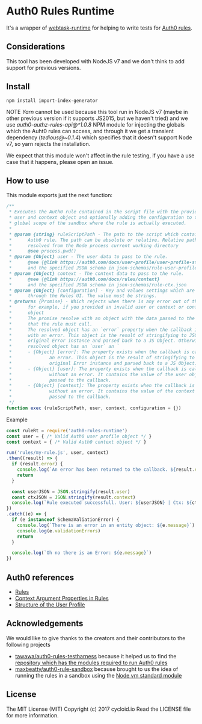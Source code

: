 # Auth0 Rules Runtime

It's a wrapper of [webtask-runtime](https://github.com/auth0/webtask-runtime) for helping to write tests for [Auth0 rules](https://auth0.com/docs/rules).

## Considerations

This tool has been developed with NodeJS v7 and we don't think to add support for previous versions.

## Install

`npm install import-index-generator`

NOTE _Yarn_ cannot be used because this tool run in NodeJS v7 (maybe in other previous version if it supports JS2015, but we haven't tried) and we use _auth0-authz-rules-api@^1.0.8_ NPM module for injecting the globals which the Auht0 rules can access, and through it we get a transient dependency (_tedious@~0.1.4_) which specifies that it doesn't support Node v7, so yarn rejects the installation.

We expect that this module won't affect in the rule testing, if you have a use case that it happens, please open an issue.

## How to use

This module exports just the next function:

```js
/**
 * Executes the Auth0 rule contained in the script file with the provided
 * user and context object and optionally adding the configuration to the
 * global scope of the sandbox where the rule is actually executed.
 *
 * @param {string} ruleScriptPath - The path to the script which contains the
 *      Auth0 rule. The path can be absolute or relative. Relative paths are
 *      resolved from the Node process current working directory
 *      @see process.pwd()
 * @param {Object} user - The user data to pass to the rule.
 *      @see {@link https://auth0.com/docs/user-profile/user-profile-structure}
 *      and the specified JSON schema in json-schemas/rule-user-profile.json
 * @param {Object} context - The context data to pass to the rule.
 *      @see {@link https://auth0.com/docs/rules/context}
 *      and the specified JSON schema in json-schemas/rule-ctx.json
 * @param {Object} [configuration] - Key and values settings which are specified
 *      through the Rules UI. The value must be strings.
 * @returns {Promise} - Which rejects when there is any error out of the rule,
 *      for example, if you provided an invalid user or context or configuration
 *      object
 *      The promise resolve with an object with the data passed to the callback
 *      that the rule must call.
 *      The resolved object has an `error` property when the callback is called
 *      with an error. This object is the result of stringifying to JSON the
 *      original Error instance and parsed back to a JS Object. Otherwise the
 *      resolved object has an `user` an `
 *      - {Object} [error]: The property exists when the callback is called with
 *              an error. This object is the result of stringifying to JSON the
 *              original Error instance and parsed back to a JS Object.
 *      - {Object} [user]: The property exists when the callback is called
 *              without an error. It contains the value of the user object
 *              passed to the callback.
 *      - {Object} [context]: The property exists when the callback is called
 *              without an error. It contains the value of the context object
 *              passed to the callback.
 */
function exec (ruleScriptPath, user, context, configuration = {})
```

Example

```js
const ruleRt = require('auth0-rules-runtime')
const user = { /* Valid Auth0 user profile object */ }
const context = { /* Valid Auth0 context object */ }

run('rules/my-rule.js', user, context)
.then((result) => {
  if (result.error) {
    console.log(`An error has been returned to the callback. ${result.error.message}`)
    return
  }

  const userJSON = JSON.stringify(result.user)
  const ctxJSON = JSON.stringify(result.context)
  console.log(`Rule executed successfull. User: ${userJSON} | Ctx: ${ctxJSON}`)
})
.catch((e) => {
  if (e instanceof SchemaValiationError) {
    console.log(`There is an error in an entity object: ${e.message}`)
    console.log(e.validationErrors)
    return
  }

  console.log(`Oh no there is an Error: ${e.message}`)
})

```

## Auth0 references

* [Rules](https://auth0.com/docs/rules)
* [Context Argument Properties in Rules](https://auth0.com/docs/rules/context)
* [Structure of the User Profile](https://auth0.com/docs/user-profile/user-profile-structure)

## Acknowledgements

We would like to give thanks to the creators and their contributors to the following projects

* [tawawa/auth0-rules-testharness](https://github.com/tawawa/auth0-rules-testharness) because it helped us to find the [repository which has the modules required to run Auth0 rules](https://github.com/auth0/auth0-authz-rules-api)
* [maxbeatty/auth0-rule-sandbox](https://github.com/maxbeatty/auth0-rule-sandbox) because brought to us the idea of running the rules in a sandbox using the [Node vm standard module](https://nodejs.org/api/vm.html)


## License

The MIT License (MIT) Copyright (c) 2017 cycloid.io Read the LICENSE file for more information.
